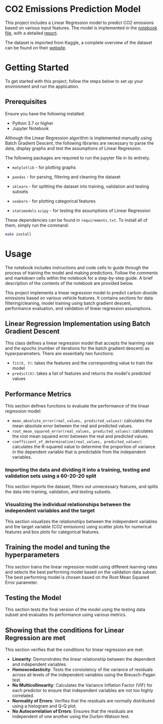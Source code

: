 # CO2 Emissions Prediction Model

This project includes a Linear Regression model to predict CO2 emissions based on various input features. The model is implemented in the [notebook file](https://github.com/timid-angel/co2-emissions-prediction-model/blob/master/Linear%20Regression.ipynb), with a detailed [report](https://github.com/timid-angel/co2-emissions-prediction-model/blob/master/Report.pdf).

The dataset is imported from Kaggle, a complete overview of the dataset can be found on their [website](https://www.kaggle.com/datasets/debajyotipodder/co2-emission-by-vehicles/data).

# Getting Started

To get started with this project, follow the steps below to set up your environment and run the application.

## Prerequisites

Ensure you have the following installed:
- Python 3.7 or higher
- Jupyter Notebook

Although the Linear Regression algorithm is implemented manually using Batch Gradient Descent, the following libraries are necessary to parse the data, display graphs and test the assumptions of Linear Regression.

The following packages are required to run the jupyter file in its entirety.

- `matplotlib` - for plotting graphs

- `pandas` - for parsing, filtering and cleaning the dataset

- `sklearn` - for splitting the dataset into training, validation and testing subsets

- `seaborn` - for plotting categorical features

- `statsmodels` `scipy` - for testing the assumptions of Linear Regression


These dependencies can be found in `requirements.txt`. To install all of them, simply run the command:
```bash
make install
```

# Usage

The notebook includes instructions and code cells to guide through the process of training the model and making predictions. Follow the comments and markdown cells within the notebook for a step-by-step guide. A brief description of the contents of the notebook are provided below.


This project implements a linear regression model to predict carbon dioxide emissions based on various vehicle features. It contains sections for data filtering/cleaning, model training using batch gradient descent, performance evaluation, and validation of linear regression assumptions.

## Linear Regression Implementation using Batch Gradient Descent
This class defines a linear regression model that accepts the learning rate and the epochs (number of iterations for the batch gradient descent) as hyperparameters. There are essentially two functions:
- `fit(X, Y)`: takes the features and the corresponding value to train the model
- `predict(X)`: takes a list of features and returns the model's predicted values

## Performance Metrics
This section defines functions to evaluate the performance of the linear regression model:
- `mean_absolute_error(real_values, predicted_values)`: calculates the mean absolute error between the real and predicted values.
- `root_mean_squared_error(real_values, predicted_values)`: calculates the root mean squared error between the real and predicted values.
- `coefficient_of_determination(real_values, predicted_values)`: calculates the R-squared value to determine the proportion of variance in the dependent variable that is predictable from the independent variables.

### Importing the data and dividing it into a training, testing and validation sets using a 60-20-20 split 
This section imports the dataset, filters out unnecessary features, and splits the data into training, validation, and testing subsets.

### Visualizing the individual relationships between the independent variables and the target
This section visualizes the relationships between the independent variables and the target variable (CO2 emissions) using scatter plots for numerical features and box plots for categorical features.

## Training the model and tuning the hyperparameters
This section trains the linear regression model using different learning rates and selects the best performing model based on the validation data subset. The best performing model is chosen based on the Root Mean Squared Error parameter.

## Testing the Model
This section tests the final version of the model using the testing data subset and evaluates its performance using various metrics.

## Showing that the conditions for Linear Regression are met
This section verifies that the conditions for linear regression are met:
- **Linearity**: Demonstrates the linear relationship between the dependent and independent variables.
- **Homoscedasticity**: Tests the consistency of the variance of residuals across all levels of the independent variables using the Breusch-Pagan test.
- **No Multicollinearity**: Calculates the Variance Inflation Factor (VIF) for each predictor to ensure that independent variables are not too highly correlated.
- **Normality of Errors**: Verifies that the residuals are normally distributed using a histogram and Q-Q plot.
- **No Autocorrelation of Errors**: Ensures that the residuals are independent of one another using the Durbin-Watson test.
